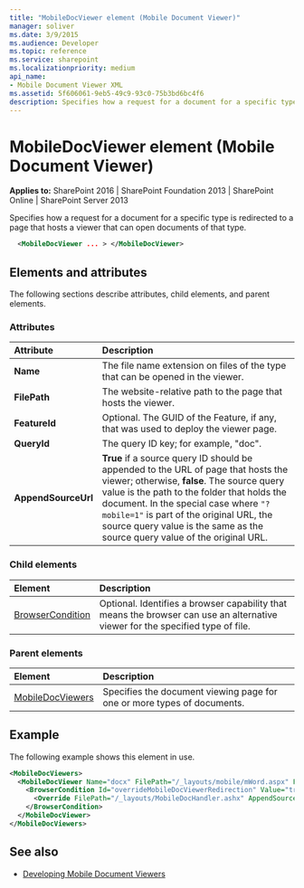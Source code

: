 ```yaml
---
title: "MobileDocViewer element (Mobile Document Viewer)"
manager: soliver
ms.date: 3/9/2015
ms.audience: Developer
ms.topic: reference
ms.service: sharepoint
ms.localizationpriority: medium
api_name:
- Mobile Document Viewer XML
ms.assetid: 5f606061-9eb5-49c9-93c0-75b3bd6bc4f6
description: Specifies how a request for a document for a specific type is redirected to a page that hosts a viewer that can open documents of that type.
---
```


# MobileDocViewer element (Mobile Document Viewer)

**Applies to:** SharePoint 2016 | SharePoint Foundation 2013 | SharePoint Online | SharePoint Server 2013
  
Specifies how a request for a document for a specific type is redirected to a page that hosts a viewer that can open documents of that type.
  
```XML
  <MobileDocViewer ... > </MobileDocViewer>
```

## Elements and attributes

The following sections describe attributes, child elements, and parent elements.

### Attributes

|**Attribute**|**Description**|
|:-----|:-----|
|**Name** <br/> |The file name extension on files of the type that can be opened in the viewer.  <br/> |
|**FilePath** <br/> |The website-relative path to the page that hosts the viewer.  <br/> |
|**FeatureId** <br/> |Optional. The GUID of the Feature, if any, that was used to deploy the viewer page.  <br/> |
|**QueryId** <br/> |The query ID key; for example, "doc".  <br/> |
|**AppendSourceUrl** <br/> |**True** if a source query ID should be appended to the URL of page that hosts the viewer; otherwise, **false**. The source query value is the path to the folder that holds the document. In the special case where `"?mobile=1"` is part of the original URL, the source query value is the same as the source query value of the original URL.  <br/> |
   
### Child elements

|**Element**|**Description**|
|:-----|:-----|
|[BrowserCondition](browsercondition-mobile-document-viewer.md) <br/> |Optional. Identifies a browser capability that means the browser can use an alternative viewer for the specified type of file.  <br/> |
   
### Parent elements

|**Element**|**Description**|
|:-----|:-----|
|[MobileDocViewers](mobiledocviewers-mobile-document-viewer.md) <br/> |Specifies the document viewing page for one or more types of documents.  <br/> |
   
## Example

The following example shows this element in use.
  
```XML
<MobileDocViewers>
  <MobileDocViewer Name="docx" FilePath="/_layouts/mobile/mWord.aspx" FeatureId="8DFAF93D-E23C-4471-9347-07368668DDAF" QueryId="doc" AppendSourceUrl="true" >
    <BrowserCondition Id="overrideMobileDocViewerRedirection" Value="true">
      <Override FilePath="/_layouts/MobileDocHandler.ashx" AppendSourceUrl="false" />
    </BrowserCondition>
  </MobileDocViewer>
</MobileDocViewers>

```

## See also

- [Developing Mobile Document Viewers](https://msdn.microsoft.com/library/acd5386d-7808-4fd8-843f-0a4ac9ddd6b0%28Office.15%29.aspx)

